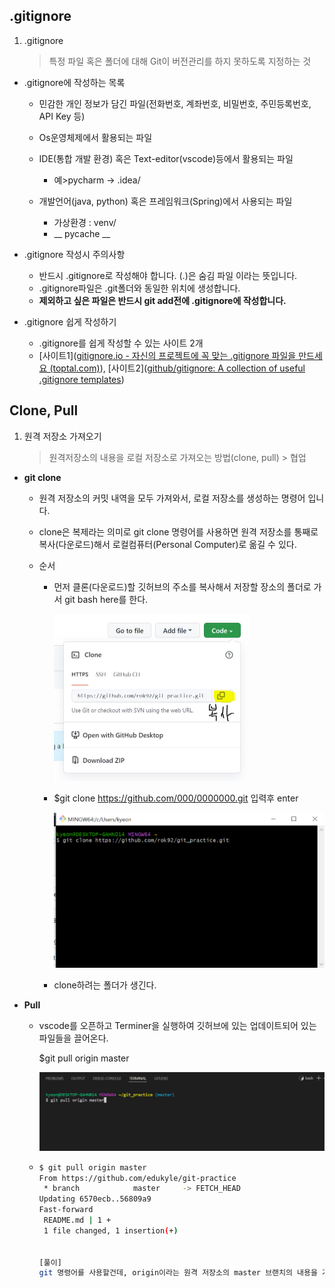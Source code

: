 ## .gitignore

1. .gitignore

   > 특정 파일 혹은 폴더에 대해 Git이 버전관리를 하지 못하도록 지정하는 것

- .gitignore에 작성하는 목록

  - 민감한 개인 정보가 담긴 파일(전화번호, 계좌번호, 비밀번호, 주민등록번호, API Key 등)
  - Os운영체제에서 활용되는 파일
  - IDE(통합 개발 환경) 혹은 Text-editor(vscode)등에서 활용되는 파일
    - 예>pycharm -> .idea/

  - 개발언어(java, python) 혹은 프레임워크(Spring)에서 사용되는 파일
    - 가상환경 : venv/
    - __ pycache __

- .gitignore 작성시 주의사항
  - 반드시 .gitignore로 작성해야 합니다. (.)은 숨김 파일 이라는 뜻입니다.
  - .gitignore파일은 .git폴더와 동일한 위치에 생성합니다.
  - __제외하고 싶은 파일은 반드시 git add전에 .gitignore에 작성합니다.__

- .gitignore 쉽게 작성하기
  - .gitignore를 쉽게 작성할 수 있는 사이트 2개
  - [사이트1]([gitignore.io - 자신의 프로젝트에 꼭 맞는 .gitignore 파일을 만드세요 (toptal.com)](https://www.toptal.com/developers/gitignore/)), [사이트2]([github/gitignore: A collection of useful .gitignore templates](https://github.com/github/gitignore))

## Clone, Pull

1. 원격 저장소 가져오기

   >원격저장소의 내용을 로컬 저장소로 가져오는 방법(clone, pull) > 협업

- __git clone__ 

  - 원격 저장소의 커밋 내역을 모두 가져와서, 로컬 저장소를 생성하는 명령어 입니다.

  - clone은 복제라는 의미로 git clone 명령어를 사용하면 원격 저장소를 통째로 복사(다운로드)해서 로컬컴퓨터(Personal Computer)로 옮길 수 있다.

  - 순서

    - 먼저 클론(다운로드)할 깃허브의 주소를 복사해서 저장할 장소의 폴더로 가서 git bash here를 한다.

      <img src="TIL_Day_02.assets/복제.JPG" style="zoom:50%;" />

    - $git clone https://github.com/000/0000000.git 입력후 enter

      <img src="TIL_Day_02.assets/image-20220520202926711.png" alt="image-20220520202926711" style="zoom: 50%;" />

    - clone하려는 폴더가 생긴다.

      

- __Pull__

  - vscode를 오픈하고 Terminer을 실행하여 깃허브에 있는 업데이트되어 있는 파일들을 끌어온다.

    $git pull origin master

    ![image-20220520203642490](TIL_Day_02.assets/image-20220520203642490.png)

  - ```bash
    $ git pull origin master
    From https://github.com/edukyle/git-practice
     * branch            master     -> FETCH_HEAD
    Updating 6570ecb..56809a9
    Fast-forward
     README.md | 1 +
     1 file changed, 1 insertion(+)
    
    
    [풀이]
    git 명령어를 사용할건데, origin이라는 원격 저장소의 master 브랜치의 내용을 가져온다(pull).
    ```

    